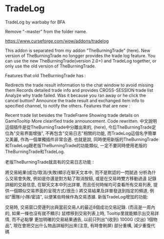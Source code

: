 # TradeLog
TradeLog by warbaby for BFA

Remove "-master" from the folder name.

https://www.curseforge.com/wow/addons/tradelog

This addon is separated from my addon "TheBurningTrade" (here). New version of TheBurningTrade no longger provides the trade log feature. You can use the new TheBurningTrade(version 2.0+) and TradeLog together, or only use the old version of TheBurningTrade.

Features that old TheBurningTrade has :

Redirects the trade result information to the chat window to avoid missing them
Records detailed trade info and provides CROSS-SESSION trade list
Analyze why trade failed. Was it because you ran away or he click the cancel button?
Announce the trade result and exchanged item info to specified channel, to notify the others.
Features that are new :

Recent trade list besides the TradeFrame
Showing trade details on GameTooltip
More clearified trade announcement.
Code rewritten.
中文說明
這個插件是從TheBurningTrade中分離出來的, (here), 今后TheBurningTrade定位為"交易界面增強", 不再包含"交易日志"相關的功能, 而TradeLog這個名字簡單又美麗, 作為一個單獨插件非常合適. 也就是說, 同時使用新版的TheBurningTrade和TradeLog跟老版TheBurningTrade的功能類似, 一定不要同時使用老版的TheBurningTrade和TradeLog.

老版TheBurningTrade就具有的交易日志功能 :

將交易結果(成功/取消/失敗)顯示在聊天文本中, 而不是默認的一閃就過
分析為什么交易會失敗, 例如是你還是對方點了取消按鈕, 或是在交易時雙方移動過遠
記錄詳細的交易信息, 在聊天文本中列出詳單, 而且任何時候均可查看所有交易列表, 提供一個類似交易界面的呈現方式(很丑:)
將交易結果及詳單發送到指定的頻道, 例如"團隊/小隊/密語", 以便某些時候作為交易憑據.
新版TradeLog增加的功能:

交易時, 交易窗口旁邊列出與當前交易人的最近8個成功交易記錄. (而且是一周內的, 如果一條也沒有就不顯示)
鼠標移到交易列表上時, Tooltip里就能顯示出交易詳情, 而不必點擊
更加明確的交易結果通告, 以前只列出"(收到) 1000G (交出) 1個物品", 現在會把交出什么物品詳細列出來(注意, 有時會刷屏)
部分重構, 減少重復代碼
